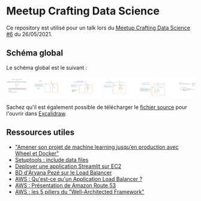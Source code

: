 # Meetup Crafting Data Science
Ce repository est utilisé pour un talk lors du [Meetup Crafting Data Science #6](https://www.meetup.com/fr-FR/crafting-datascience/events/278093373/) du 26/05/2021.

## Schéma global
Le schéma global est le suivant : 

![Meetup_crafting_DS](images/meetup_crafting_ds.png)

Sachez qu'il est également possible de télécharger le [fichier source](https://github.com/AurelienMassiot/Multi-label_text_classification/blob/master/images/meetup_crafting_ds.excalidraw) pour l'ouvrir dans [Excalidraw](https://excalidraw.com/).

## Ressources utiles

- ["Amener son projet de machine learning jusqu’en production avec Wheel et Docker"](https://blog.octo.com/amener-son-projet-de-machine-learning-jusquen-production-avec-wheel-et-docker/)
- [Setuptools : include data files](https://setuptools.readthedocs.io/en/latest/userguide/datafiles.html)
- [Deployer une application Streamlit sur EC2](https://blog.jcharistech.com/2019/10/29/how-to-deploy-streamlit-apps-on-aws-ec2/)
- [BD d'Aryana Pezé sur le Load Balancer](https://blog.octo.com/bd-le-load-balancer/)
- [AWS : Qu'est-ce qu'un Application Load Balancer ?](https://docs.aws.amazon.com/elasticloadbalancing/latest/application/introduction.html)
- [AWS : Présentation de Amazon Route 53](https://docs.aws.amazon.com/fr_fr/Route53/latest/DeveloperGuide/Welcome.html)
- [AWS : les 5 piliers du "Well-Architected Framework"](https://aws.amazon.com/fr/blogs/apn/the-5-pillars-of-the-aws-well-architected-framework/)